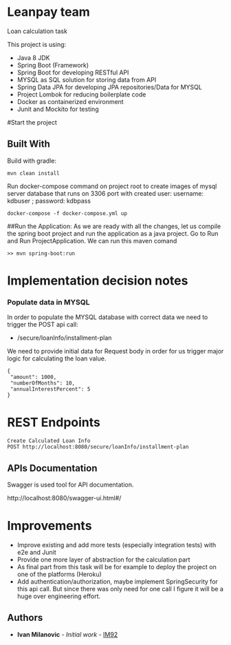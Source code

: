 # Leanpay team
Loan calculation task

This project is using:
- Java 8 JDK
- Spring Boot (Framework)
- Spring Boot for developing RESTful API
- MYSQL as SQL solution for storing data from API
- Spring Data JPA for developing JPA repositories/Data for MYSQL  
- Project Lombok for reducing boilerplate code
- Docker as containerized environment
- Junit and Mockito for testing

#Start the project

## Built With

Build with gradle:
```
mvn clean install
```
Run docker-compose command on project root to create images of mysql server database that runs on 3306 port
with created user: username: kdbuser ; password: kdbpass
```
docker-compose -f docker-compose.yml up
```
##Run the Application:
As we are ready with all the changes, let us compile the spring boot project and run the application as a java project. Go to Run and Run ProjectApplication.
We can run this maven comand 
````
>> mvn spring-boot:run
````
# Implementation decision notes

### Populate data in MYSQL
In order to populate the MYSQL database with correct data we need to trigger the POST api call:
 - /secure/loanInfo/installment-plan

We need to provide initial data for Request body in order for us trigger 
major logic for calculating the loan value.
 ```
{
  "amount": 1000,
  "numberOfMonths": 10,
  "annualInterestPercent": 5
}
 ```

# REST Endpoints
```
Create Calculated Loan Info
POST http://localhost:8080/secure/loanInfo/installment-plan
```

## APIs Documentation
Swagger is used tool for API documentation.

http://localhost:8080/swagger-ui.html#/

# Improvements
- Improve existing and add more tests (especially integration tests) with e2e and Junit
- Provide one more layer of abstraction for the calculation part
- As final part from this task will be for example to deploy the project on one of the platforms (Heroku)
- Add authentication/authorization, maybe implement SpringSecurity for this api call. But
since there was only need for one call I figure it will be a huge over engineering effort.    

## Authors

* **Ivan Milanovic** - *Initial work* - [IM92](https://github.com/IM92)